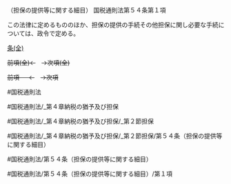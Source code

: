 （担保の提供等に関する細目）
国税通則法第５４条第１項

この法律に定めるもののほか、担保の提供の手続その他担保に関し必要な手続については、政令で定める。

[条(全)](国税通則法＿＿＿＿＿第５４条_.md)

~~前項(全)←~~　~~→次項(全)~~

~~前項 　 ←~~　~~→次項~~



#国税通則法

#国税通則法/_第４章納税の猶予及び担保

#国税通則法/_第４章納税の猶予及び担保/_第２節担保

#国税通則法/_第４章納税の猶予及び担保/_第２節担保/第５４条（担保の提供等に関する細目）

#国税通則法/第５４条（担保の提供等に関する細目）

#国税通則法/第５４条（担保の提供等に関する細目）/第１項

